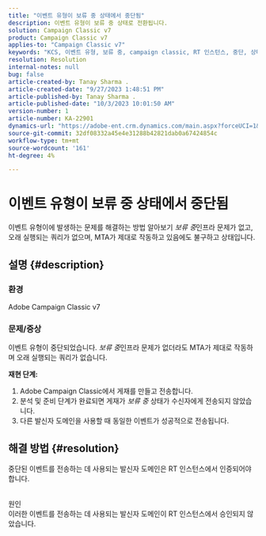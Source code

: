 ```yaml
---
title: "이벤트 유형이 보류 중 상태에서 중단됨"
description: 이벤트 유형이 보류 중 상태로 전환됩니다.
solution: Campaign Classic v7
product: Campaign Classic v7
applies-to: "Campaign Classic v7"
keywords: "KCS, 이벤트 유형, 보류 중, campaign classic, RT 인스턴스, 중단, 상태"
resolution: Resolution
internal-notes: null
bug: false
article-created-by: Tanay Sharma .
article-created-date: "9/27/2023 1:48:51 PM"
article-published-by: Tanay Sharma .
article-published-date: "10/3/2023 10:01:50 AM"
version-number: 1
article-number: KA-22901
dynamics-url: "https://adobe-ent.crm.dynamics.com/main.aspx?forceUCI=1&pagetype=entityrecord&etn=knowledgearticle&id=b344ce94-3c5d-ee11-be6f-6045bd006295"
source-git-commit: 32df08332a45e4e31288b42821dab0a67424854c
workflow-type: tm+mt
source-wordcount: '161'
ht-degree: 4%

---
```


# 이벤트 유형이 보류 중 상태에서 중단됨


이벤트 유형이에 발생하는 문제를 해결하는 방법 알아보기 *보류 중*&#x200B;인프라 문제가 없고, 오래 실행되는 쿼리가 없으며, MTA가 제대로 작동하고 있음에도 불구하고 상태입니다.

## 설명 {#description}


### 환경

Adobe Campaign Classic v7



### 문제/증상

이벤트 유형이 중단되었습니다. *보류 중*&#x200B;인프라 문제가 없더라도 MTA가 제대로 작동하며 오래 실행되는 쿼리가 없습니다.

<b>재현 단계:</b>

1. Adobe Campaign Classic에서 게재를 만들고 전송합니다.
2. 분석 및 준비 단계가 완료되면 게재가 *보류 중* 상태가 수신자에게 전송되지 않았습니다.
3. 다른 발신자 도메인을 사용할 때 동일한 이벤트가 성공적으로 전송됩니다.



## 해결 방법 {#resolution}


중단된 이벤트를 전송하는 데 사용되는 발신자 도메인은 RT 인스턴스에서 인증되어야 합니다.


<br>원인<br>
이러한 이벤트를 전송하는 데 사용되는 발신자 도메인이 RT 인스턴스에서 승인되지 않았습니다.
